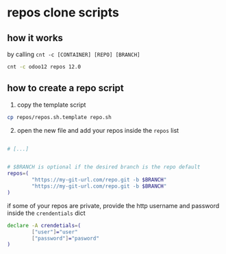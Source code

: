 # repos clone scripts

## how it works

by calling `cnt -c [CONTAINER] [REPO] [BRANCH]`

```bash
cnt -c odoo12 repos 12.0
```

## how to create a repo script

1. copy the template script

```bash
cp repos/repos.sh.template repo.sh
```

2. open the new file and add your repos inside the `repos` list

```bash

# [...]


# $BRANCH is optional if the desired branch is the repo default
repos=(
        "https://my-git-url.com/repo.git -b $BRANCH"     
        "https://my-git-url.com/repo.git -b $BRANCH" 
)    
```

if some of your repos are private, provide the http username and password inside the `crendentials` dict 
```bash
declare -A crendetials=(
        ["user"]="user"
        ["password"]="pasword"
)
```
